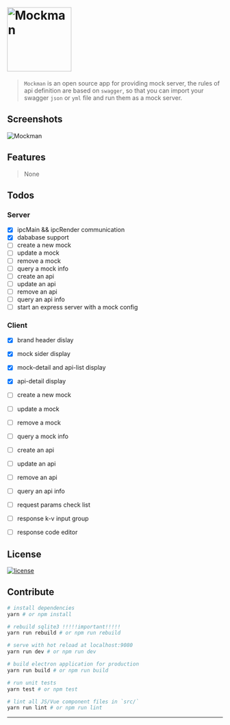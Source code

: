 # <img alt="Mockman" width="150" height="150" src="http://orhcxc3kd.bkt.clouddn.com/256x256.png"/>

> `Mockman` is an open source app for providing mock server, the rules of api definition are based on `swagger`, so that you can import your swagger `json` or `yml` file and run them as a mock server.

## Screenshots

![Mockman](http://orhcxc3kd.bkt.clouddn.com/mockman-main.png)

## Features

> None

## Todos

### Server

- [x] ipcMain && ipcRender communication
- [x] dababase support
- [ ] create a new mock
- [ ] update a mock
- [ ] remove a mock
- [ ] query a mock info
- [ ] create an api
- [ ] update an api
- [ ] remove an api
- [ ] query an api info
- [ ] start an express server with a mock config

### Client

- [x] brand header dislay
- [x] mock sider display
- [x] mock-detail and api-list display
- [x] api-detail display
- [ ] create a new mock
- [ ] update a mock
- [ ] remove a mock
- [ ] query a mock info
- [ ] create an api
- [ ] update an api
- [ ] remove an api
- [ ] query an api info
- [ ] request params check list
- [ ] response k-v input group
- [ ] response code editor



## License

[![license](https://img.shields.io/github/license/lancegin/mockman.svg)]()

## Contribute

``` bash
# install dependencies
yarn # or npm install

# rebuild sqlite3 !!!!!important!!!!!
yarn run rebuild # or npm run rebuild

# serve with hot reload at localhost:9080
yarn run dev # or npm run dev

# build electron application for production
yarn run build # or npm run build

# run unit tests
yarn test # or npm test

# lint all JS/Vue component files in `src/`
yarn run lint # or npm run lint

```

---
